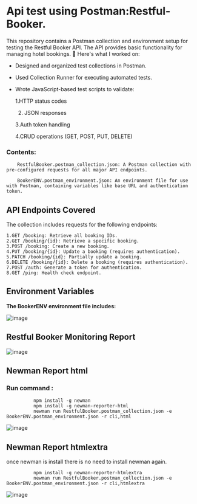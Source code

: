 # Api test using Postman:Restful-Booker.
This repository contains a Postman collection and environment setup for testing the Restful Booker API. The API provides basic functionality for managing hotel bookings.
🔧 Here's what I worked on:
* Designed and organized test collections in Postman.
* Used Collection Runner for executing automated tests.
* Wrote JavaScript-based test scripts to validate:
  
    1.HTTP status codes
  
    2. JSON responses
       
    3.Auth token handling
  
    4.CRUD operations (GET, POST, PUT, DELETE)
   

<h3>Contents:</h3>
                                   
        RestfulBooker.postman_collection.json: A Postman collection with pre-configured requests for all major API endpoints.
        
        BookerENV.postman_environment.json: An environment file for use with Postman, containing variables like base URL and authentication token.

<h2>API Endpoints Covered</h2>

The collection includes requests for the following endpoints:

    1.GET /booking: Retrieve all booking IDs.
    2.GET /booking/{id}: Retrieve a specific booking.
    3.POST /booking: Create a new booking.
    4.PUT /booking/{id}: Update a booking (requires authentication).
    5.PATCH /booking/{id}: Partially update a booking.
    6.DELETE /booking/{id}: Delete a booking (requires authentication).
    7.POST /auth: Generate a token for authentication.
    8.GET /ping: Health check endpoint.

<h2>Environment Variables</h2>

<b>The BookerENV environment file includes:</b>

![image](https://github.com/user-attachments/assets/f276c4b1-6f9f-4fcc-a17b-9b46343008ff)


<h2>Restful Booker Monitoring Report</h2>

![image](https://github.com/user-attachments/assets/6e242bd0-b72c-4875-b8aa-8cf5f869db4f)



<h2>Newman Report html</h2>


<h3>Run command :  </h3>            
      
              npm install -g newman 
              npm install -g newman-reporter-html
              newman run RestfulBooker.postman_collection.json -e BookerENV.postman_environment.json -r cli,html
             
![image](https://github.com/user-attachments/assets/d83f492e-9acf-4215-bd71-ada12817fde8)


<h2>Newman Report htmlextra</h2>

once newman is install there is no need to install newman again.
              
              npm install -g newman-reporter-htmlextra
              newman run RestfulBooker.postman_collection.json -e BookerENV.postman_environment.json -r cli,htmlextra
              
![image](https://github.com/user-attachments/assets/d7da4ea6-e29c-46b4-bfe5-e2443b2bfe61)

